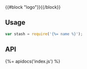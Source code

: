 {{#block "logo"}}{{/block}}

## Usage

```js
var stash = require('{%= name %}');
```

## API
{%= apidocs('index.js') %}
